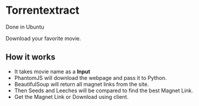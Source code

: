 
# Torrentextract
Done in Ubuntu

Download your favorite movie.

## How it works

- It takes movie name as a **Input**
- PhantomJS will download the webpage and pass it to Python. 
- BeautifulSoup will return all magnet links from the site.
- Then Seeds and Leeches will be compared to find the best Magnet Link.
- Get the Magnet Link or Download using client.

